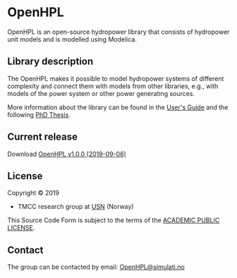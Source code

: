 # OpenHPL

OpenHPL is an open-source hydropower library that consists of hydropower unit models and is modelled using Modelica.

## Library description

The OpenHPL makes it possible to model hydropower systems of different complexity and connect them
with models from other libraries, e.g., with models of the power system or other power generating
sources.

More information about the library can be found in the [User's Guide](OpenHPL/Resources/Documents/UsersGuide.pdf) and the following [PhD Thesis](http://hdl.handle.net/11250/2608105).

## Current release

Download [OpenHPL v1.0.0 (2019-09-06)](../../releases/tag/v1.0.0)

## License

Copyright &copy; 2019
* TMCC research group at [USN](https://www.usn.no/english/) (Norway)

This Source Code Form is subject to the terms of the [ACADEMIC PUBLIC LICENSE](LICENSE).

## Contact

The group can be contacted by email: [OpenHPL@simulati.no](mailto:OpenHPL@simulati.no)
